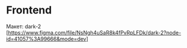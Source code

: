 # Frontend

Макет: dark-2
[https://www.figma.com/file/NsNgh4uSaR8k4fPvRpLFDk/dark-2?node-id=41057%3A99666&mode=dev]

